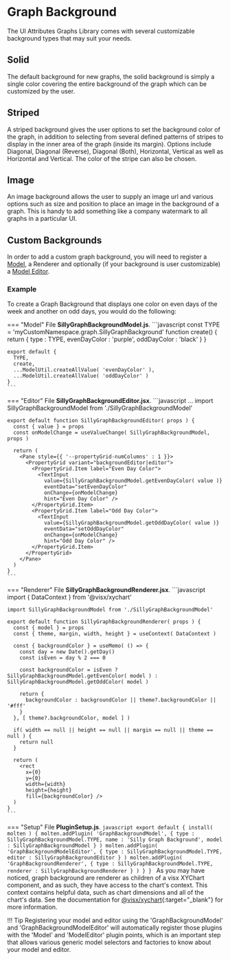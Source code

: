 # Graph Background
The UI Attributes Graphs Library comes with several customizable background types that may suit your needs.

## Solid
The default background for new graphs, the solid background is simply a single color covering the entire background of the graph which can be customized by the user.

## Striped
A striped background gives the user options to set the background color of the graph, in addition to selecting from several defined patterns of stripes to display in the inner area of the graph (inside its margin). Options include Diagonal, Diagonal (Reverse), Diagonal (Both), Horizontal, Vertical as well as Horizontal and Vertical. The color of the stripe can also be chosen.

## Image
An image background allows the user to supply an image url and various options such as size and position to place an image in the background of a graph. This is handy to add something like a company watermark to all graphs in a particular UI.

## Custom Backgrounds
In order to add a custom graph background,  you will need to register a [Model](/concepts/models), a Renderer and optionally (if your background is user customizable) a [Model Editor](/concepts/models/editors).

### Example
To create a Graph Background that displays one color on even days of the week and another on odd days, you would do the following:

=== "Model"
    File **SillyGraphBackgroundModel.js**.
    ```javascript
    const TYPE = 'myCustomNamespace.graph.SillyGraphBackground'
    function create() {
      return {
        type : TYPE,
        evenDayColor : 'purple',
        oddDayColor : 'black'
      }
    }

    export default {
      TYPE,
      create,
      ...ModelUtil.createAllValue( 'evenDayColor' ),
      ...ModelUtil.createAllValue( 'oddDayColor' )
    }
    ```
=== "Editor"
    File **SillyGraphBackgroundEditor.jsx**.
    ```javascript
    ...
    import SillyGraphBackgroundModel from './SillyGraphBackgroundModel'

    export default function SillyGraphBackgroundEditor( props ) {
      const { value } = props
      const onModelChange = useValueChange( SillyGraphBackgroundModel, props )

      return (
        <Pane style={{ '--propertyGrid-numColumns' : 1 }}>
          <PropertyGrid variant="backgroundEditor|editor">
            <PropertyGrid.Item label="Even Day Color">
              <TextInput
                value={SillyGraphBackgroundModel.getEvenDayColor( value )}
                eventData="setEvenDayColor"
                onChange={onModelChange}
                hint="Even Day Color" />
            </PropertyGrid.Item>
            <PropertyGrid.Item label="Odd Day Color">
              <TextInput
                value={SillyGraphBackgroundModel.getOddDayColor( value )}
                eventData="setOddDayColor"
                onChange={onModelChange}
                hint="Odd Day Color" />
            </PropertyGrid.Item>
          </PropertyGrid>
        </Pane>
      )
    }
    ```
=== "Renderer"
    File **SillyGraphBackgroundRenderer.jsx**.
    ```javascript
    import { DataContext } from '@visx/xychart'

    import SillyGraphBackgroundModel from './SillyGraphBackgroundModel'

    export default function SillyGraphBackgroundRenderer( props ) {
      const { model } = props
      const { theme, margin, width, height } = useContext( DataContext )

      const { backgroundColor } = useMemo( () => {
        const day = new Date().getDay()
        const isEven = day % 2 === 0

        const backgroundColor = isEven ? SillyGraphBackgroundModel.getEvenColor( model ) : SillyGraphBackgroundModel.getOddColor( model )
        
        return {
          backgroundColor : backgroundColor || theme?.backgroundColor || '#fff'
        }
      }, [ theme?.backgroundColor, model ] )

      if( width == null || height == null || margin == null || theme == null ) {
        return null
      }

      return (
        <rect
          x={0}
          y={0}
          width={width}
          height={height}
          fill={backgroundColor} />
      )
    }
    ```
=== "Setup"
    File **PluginSetup.js**.
    ```javascript
    export default {
      install( molten ) {
        molten.addPlugin( 'GraphBackgroundModel', { type : SillyGraphBackgroundModel.TYPE, name : 'Silly Graph Background', model : SillyGraphBackgroundModel } )
        molten.addPlugin( 'GraphBackgroundModelEditor', { type : SillyGraphBackgroundModel.TYPE, editor : SillyGraphBackgroundEditor } )
        molten.addPlugin( 'GraphBackgroundRenderer', { type : SillyGraphBackgroundModel.TYPE, renderer : SillyGraphBackgroundRenderer } )
      }
    }
    ```
As you may have noticed, graph background are renderer as children of a visx XYChart component, and as such, they have access to the chart's context. This context contains helpful data, such as chart dimensions and all of the chart's data. See the documentation for [@visx/xychart](https://airbnb.io/visx/docs/xychart){:target="_blank"} for more information.

!!! Tip
    Registering your model and editor using the 'GraphBackgroundModel' and 'GraphBackgroundModelEditor' will automatically register those plugins with the 'Model' and 'ModelEditor' plugin points, which is an important step that allows various generic model selectors and factories to know about your model and editor.
